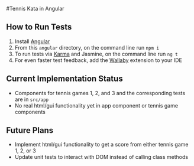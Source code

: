 #Tennis Kata in Angular

## How to Run Tests

1. Install [Angular](https://angular.io/guide/setup-local)
2. From this `angular` directory, on the command line run `npm i`
3. To run tests via [Karma](https://karma-runner.github.io) and Jasmine, on the command line run `ng t`
4. For even faster test feedback, add the [Wallaby](https://wallabyjs.com/) extension to your IDE

## Current Implementation Status

- Components for tennis games 1, 2, and 3 and the corresponding tests are in `src/app`
- No real html/gui functionality yet in app component or tennis game components

## Future Plans

- Implement html/gui functionality to get a score from either tennis game 1, 2, or 3
- Update unit tests to interact with DOM instead of calling class methods
